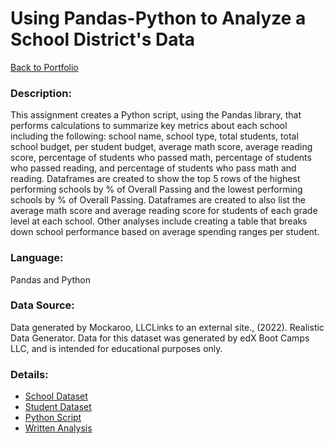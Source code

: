 # Using Pandas-Python to Analyze a School District's Data

[Back to Portfolio](https://github.com/cindyd97/Data-Analysis-Portfolio-Cindy)

### Description:

This assignment creates a Python script, using the Pandas library, that performs calculations to summarize key metrics about each school including the following: school name, school type, total students, total school budget, per student budget, average math score, average reading score, percentage of students who passed math, percentage of students who passed reading, and percentage of students who pass math and reading. Dataframes are created to show the top 5 rows of the highest performing schools by % of Overall Passing and the lowest performing schools by % of Overall Passing. Dataframes are created to also list the average math score and average reading score for students of each grade level at each school. Other analyses include creating a table that breaks down school performance based on average spending ranges per student.

### Language:

Pandas and Python

### Data Source: 

Data generated by Mockaroo, LLCLinks to an external site., (2022). Realistic Data Generator. Data for this dataset was generated by edX Boot Camps LLC, and is intended for educational purposes only.

### Details: 

- [School Dataset](https://github.com/cindyd97/Analyzing_School_Data-Pandas-Python/blob/main/Resources/schools_complete.csv)
- [Student Dataset](https://github.com/cindyd97/Analyzing_School_Data-Pandas-Python/blob/main/Resources/students_complete.csv)
- [Python Script](https://github.com/cindyd97/Analyzing_School_Data-Pandas-Python/blob/main/PyCitySchools/PyCitySchools_starter.ipynb)
- [Written Analysis](https://github.com/cindyd97/Analyzing_School_Data-Pandas-Python/blob/main/Written%20Analysis.docx)

